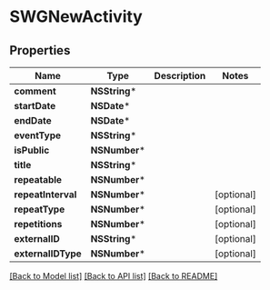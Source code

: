 # SWGNewActivity

## Properties
Name | Type | Description | Notes
------------ | ------------- | ------------- | -------------
**comment** | **NSString*** |  | 
**startDate** | **NSDate*** |  | 
**endDate** | **NSDate*** |  | 
**eventType** | **NSString*** |  | 
**isPublic** | **NSNumber*** |  | 
**title** | **NSString*** |  | 
**repeatable** | **NSNumber*** |  | 
**repeatInterval** | **NSNumber*** |  | [optional] 
**repeatType** | **NSNumber*** |  | [optional] 
**repetitions** | **NSNumber*** |  | [optional] 
**externalID** | **NSString*** |  | [optional] 
**externalIDType** | **NSNumber*** |  | [optional] 

[[Back to Model list]](../README.md#documentation-for-models) [[Back to API list]](../README.md#documentation-for-api-endpoints) [[Back to README]](../README.md)


